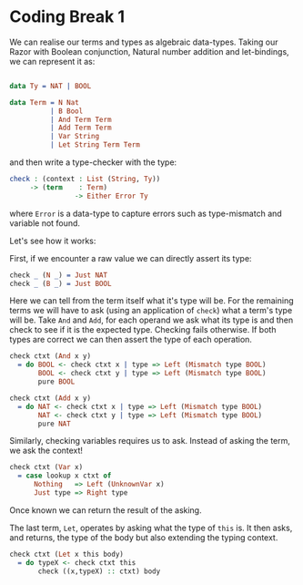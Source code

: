 # Coding Break 1

We can realise our terms and types as algebraic data-types.
Taking our Razor with Boolean conjunction, Natural number addition and let-bindings, we can represent it as:

```idris

data Ty = NAT | BOOL

data Term = N Nat
          | B Bool
          | And Term Term
          | Add Term Term
          | Var String
          | Let String Term Term
```

and then write a type-checker with the type:

```idris
check : (context : List (String, Ty))
     -> (term    : Term)
                -> Either Error Ty
```

where `Error` is a data-type to capture errors such as type-mismatch and variable not found.

Let's see how it works:

First, if we encounter a raw value we can directly assert its type:

```idris
check _ (N _) = Just NAT
check _ (B _) = Just BOOL
```

Here we can tell from the term itself what it's type will be.
For the remaining terms we will have to ask (using an application of `check`) what a term's type will be.
Take `And` and `Add`, for each operand we ask what its type is and then check to see if it is the expected type.
Checking fails otherwise.
If both types are correct we can then assert the type of each operation.

```idris
check ctxt (And x y)
  = do BOOL <- check ctxt x | type => Left (Mismatch type BOOL)
       BOOL <- check ctxt y | type => Left (Mismatch type BOOL)
       pure BOOL

check ctxt (Add x y)
  = do NAT <- check ctxt x | type => Left (Mismatch type BOOL)
       NAT <- check ctxt y | type => Left (Mismatch type BOOL)
       pure NAT
```

Similarly, checking variables requires us to ask.
Instead of asking the term, we ask the context!

```idris
check ctxt (Var x)
  = case lookup x ctxt of
      Nothing   => Left (UnknownVar x)
      Just type => Right type
```

Once known we can return the result of the asking.

The last term, `Let`, operates by asking what the type of `this` is.
It then asks, and returns, the type of the body but also extending the typing context.

```idris
check ctxt (Let x this body)
  = do typeX <- check ctxt this
       check ((x,typeX) :: ctxt) body
```
